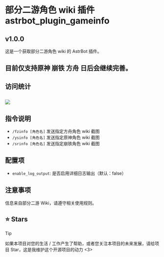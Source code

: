 # 部分二游角色 wiki 插件 astrbot_plugin_gameinfo

## v1.0.0

这是一个获取部分二游角色 wiki 的 AstrBot 插件。

## 目前仅支持原神 崩铁 方舟 日后会继续完善。

## 访问统计

## <a href="https://count.getloli.com/"><img src="https://count.getloli.com/get/@:astrbot_plugin_gameinfo?theme=rule34"></a>

## 指令说明

- `/fzinfo [角色名]` 发送指定方舟角色 wiki 截图
- `/ysinfo [角色名]` 发送指定原神角色 wiki 截图
- `/srinfo [角色名]` 发送指定崩铁角色 wiki 截图

## 配置项

- `enable_log_output`: 是否启用详细日志输出（默认：false）

## 注意事项

信息来自部分二游 Wiki，请遵守相关使用规则。

## ⭐ Stars

> [!TIP]
> 如果本项目对您的生活 / 工作产生了帮助，或者您关注本项目的未来发展，请给项目 Star，这是我维护这个开源项目的动力 <3>
